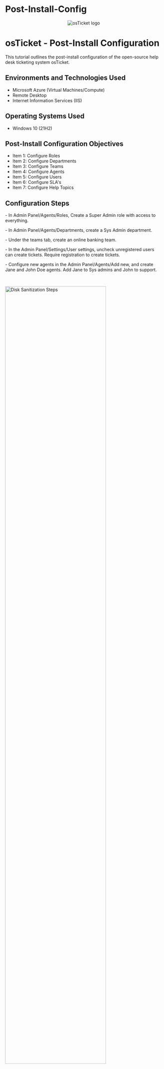 # Post-Install-Config
<p align="center">
<img src="https://i.imgur.com/Clzj7Xs.png" alt="osTicket logo"/>
</p>

<h1>osTicket - Post-Install Configuration</h1>
This tutorial outlines the post-install configuration of the open-source help desk ticketing system osTicket.<br />


<h2>Environments and Technologies Used</h2>

- Microsoft Azure (Virtual Machines/Compute)
- Remote Desktop
- Internet Information Services (IIS)

<h2>Operating Systems Used </h2>

- Windows 10</b> (21H2)

<h2>Post-Install Configuration Objectives</h2>

- Item 1: Configure Roles
- Item 2: Configure Departments
- Item 3: Configure Teams 
- Item 4: Configure Agents
- Item 5: Configure Users
- Item 6: Configure SLA's
- Item 7: Configure Help Topics

<h2>Configuration Steps</h2>

<p>
- In Admin Panel/Agents/Roles, Create a Super Admin role with access to everything. 
</p>
<p>
- In Admin Panel/Agents/Departments, create a Sys Admin department. 
</p>
<p>
- Under the teams tab, create an online banking team. 
</p>
<p>
- In the Admin Panel/Settings/User settings, uncheck unregistered users can create tickets. Require registration to create tickets. 
</p>
<p>
- Configure new agents in the Admin Panel/Agents/Add new, and create Jane and John Doe agents. Add Jane to Sys admins and John to support. 
</p>
<br />

<p>
<img src="https://i.imgur.com/DJmEXEB.png" height="80%" width="80%" alt="Disk Sanitization Steps"/>
</p>
<p>
- Next, configure users; in the Agent panel, click users and add new users. You can name them Karen and Ken. 
</p>
<p>
- Next, We will configure SLAs. You can add A Sev-A, Sev-B, and Sev-C. Give each a different level; for instance, Sev-A, I gave a 1-hour response window in a 24/7 schedule. This can be configured in Admin Panel/Manage/SLA. 
</p>
<br />

<p>
<img src="https://i.imgur.com/DJmEXEB.png" height="80%" width="80%" alt="Disk Sanitization Steps"/>
</p>
<p> 
- Next, I configured help topics and added several, including a business-critical outage help topic, a personal computer issues help topic, an equipment reset help topic, a password reset help topic, and an "other" help topic. Help topics can be configured in the Admin Panel/Manage/Help topics. 
</p>
<br />
